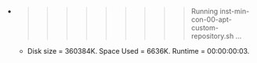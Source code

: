 * >>>>>>>>> Running inst-min-con-00-apt-custom-repository.sh ...
  * Disk size = 360384K. Space Used = 6636K. Runtime = 00:00:00:03.
